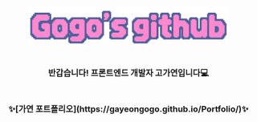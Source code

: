 <div align="center">
  <img src="readme.png" alt="readme image" width="400px">
</div>
<br>
<div align="center">
  <h3>반갑습니다! 프론트엔드 개발자 고가연입니다💻<h3/>
<div>
<br>
✨[가연 포트폴리오](https://gayeongogo.github.io/Portfolio/)✨


